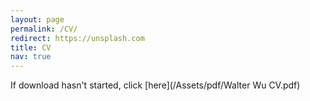 ```yaml
---
layout: page
permalink: /CV/
redirect: https://unsplash.com
title: CV
nav: true
---
```

If download hasn't started, click [here](/Assets/pdf/Walter Wu CV.pdf)

<!-- <meta http-equiv="refresh" content="0; url=/Assets/pdf/Walter Wu CV.pdf" /> -->